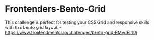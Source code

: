 # Frontenders-Bento-Grid
This challenge is perfect for testing your CSS Grid and responsive skills with this bento grid layout. - https://www.frontendmentor.io/challenges/bento-grid-RMydElrlOj
